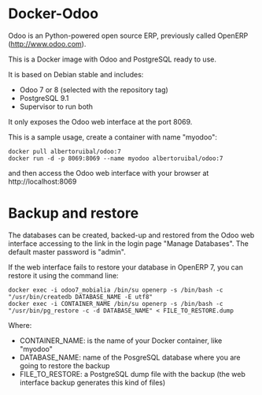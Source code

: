 Docker-Odoo
===========
Odoo is an Python-powered open source ERP, previously called OpenERP (http://www.odoo.com).

This is a Docker image with Odoo and PostgreSQL ready to use.

It is based on Debian stable and includes:

* Odoo 7 or 8 (selected with the repository tag)
* PostgreSQL 9.1
* Supervisor to run both

It only exposes the Odoo web interface at the port 8069.

This is a sample usage, create a container with name "myodoo":

```
docker pull albertoruibal/odoo:7
docker run -d -p 8069:8069 --name myodoo albertoruibal/odoo:7
```

and then access the Odoo web interface with your browser at http://localhost:8069

Backup and restore
==================

The databases can be created, backed-up and restored from the Odoo web interface accessing to the
link in the login page "Manage Databases". The default master password is "admin".

If the web interface fails to restore your database in OpenERP 7, you can restore it using the command line:
```
docker exec -i odoo7_mobialia /bin/su openerp -s /bin/bash -c "/usr/bin/createdb DATABASE_NAME -E utf8"
docker exec -i CONTAINER_NAME /bin/su openerp -s /bin/bash -c "/usr/bin/pg_restore -c -d DATABASE_NAME" < FILE_TO_RESTORE.dump
```
Where:

* CONTAINER_NAME: is the name of your Docker container, like "myodoo"
* DATABASE_NAME: name of the PosgreSQL database where you are going to restore the backup
* FILE_TO_RESTORE: a PostgreSQL dump file with the backup (the web interface backup generates this kind of files)